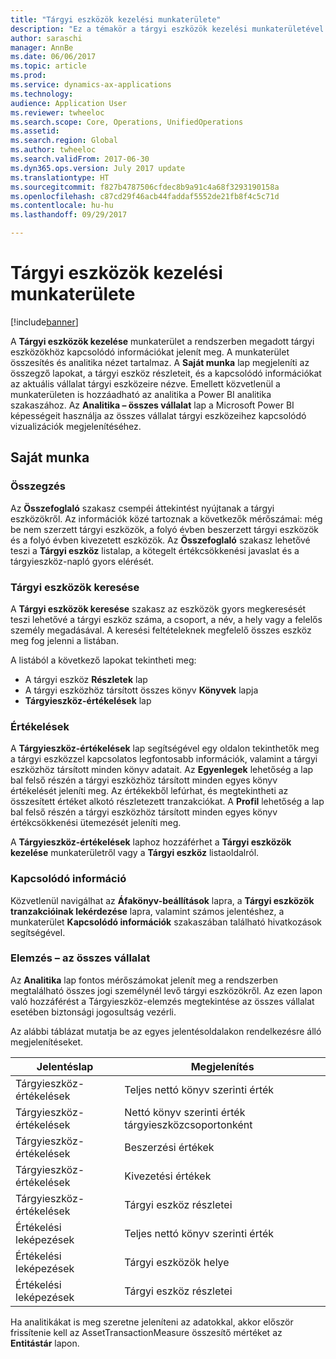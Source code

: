 ```yaml
---
title: "Tárgyi eszközök kezelési munkaterülete"
description: "Ez a témakör a tárgyi eszközök kezelési munkaterületével kapcsolatban tartalmaz tájékoztatást. A munkaterület a rendszerben megadott tárgyi eszközökhöz kapcsolódó információkat jelenít meg. Összesítés és analitika nézet tartalmaz."
author: saraschi
manager: AnnBe
ms.date: 06/06/2017
ms.topic: article
ms.prod: 
ms.service: dynamics-ax-applications
ms.technology: 
audience: Application User
ms.reviewer: twheeloc
ms.search.scope: Core, Operations, UnifiedOperations
ms.assetid: 
ms.search.region: Global
ms.author: twheeloc
ms.search.validFrom: 2017-06-30
ms.dyn365.ops.version: July 2017 update
ms.translationtype: HT
ms.sourcegitcommit: f827b4787506cfdec8b9a91c4a68f3293190158a
ms.openlocfilehash: c87cd29f46acb44faddaf5552de21fb8f4c5c71d
ms.contentlocale: hu-hu
ms.lasthandoff: 09/29/2017

---
```


# <a name="fixed-asset-management-workspace"></a>Tárgyi eszközök kezelési munkaterülete

[!include[banner](../includes/banner.md)]

A **Tárgyi eszközök kezelése** munkaterület a rendszerben megadott tárgyi eszközökhöz kapcsolódó információkat jelenít meg. A munkaterület összesítés és analitika nézet tartalmaz. A **Saját munka** lap megjeleníti az összegző lapokat, a tárgyi eszköz részleteit, és a kapcsolódó információkat az aktuális vállalat tárgyi eszközeire nézve. Emellett közvetlenül a munkaterületen is hozzáadható az analitika a Power BI analitika szakaszához. Az **Analitika – összes vállalat** lap a Microsoft Power BI képességeit használja az összes vállalat tárgyi eszközeihez kapcsolódó vizualizációk megjelenítéséhez.

## <a name="my-work"></a>Saját munka

### <a name="summary"></a>Összegzés

Az **Összefoglaló** szakasz csempéi áttekintést nyújtanak a tárgyi eszközökről. Az információk közé tartoznak a következők mérőszámai: még be nem szerzett tárgyi eszközök, a folyó évben beszerzett tárgyi eszközök és a folyó évben kivezetett eszközök. Az **Összefoglaló** szakasz lehetővé teszi a **Tárgyi eszköz** listalap, a kötegelt értékcsökkenési javaslat és a tárgyieszköz-napló gyors elérését.

### <a name="find-fixed-assets"></a>Tárgyi eszközök keresése

A **Tárgyi eszközök keresése** szakasz az eszközök gyors megkeresését teszi lehetővé a tárgyi eszköz száma, a csoport, a név, a hely vagy a felelős személy megadásával. A keresési feltételeknek megfelelő összes eszköz meg fog jelenni a listában.

A listából a következő lapokat tekintheti meg:

 - A tárgyi eszköz **Részletek** lap
 - A tárgyi eszközhöz társított összes könyv **Könyvek** lapja
 - **Tárgyieszköz-értékelések** lap

### <a name="valuations"></a>Értékelések

A **Tárgyieszköz-értékelések** lap segítségével egy oldalon tekinthetők meg a tárgyi eszközzel kapcsolatos legfontosabb információk, valamint a tárgyi eszközhöz társított minden könyv adatait. Az **Egyenlegek** lehetőség a lap bal felső részén a tárgyi eszközhöz társított minden egyes könyv értékelését jeleníti meg. Az értékekből lefúrhat, és megtekintheti az összesített értéket alkotó részletezett tranzakciókat. A **Profil** lehetőség a lap bal felső részén a tárgyi eszközhöz társított minden egyes könyv értékcsökkenési ütemezését jeleníti meg.

A **Tárgyieszköz-értékelések** laphoz hozzáférhet a **Tárgyi eszközök kezelése** munkaterületről vagy a **Tárgyi eszköz** listaoldalról.

### <a name="related-information"></a>Kapcsolódó információ

Közvetlenül navigálhat az **Áfakönyv-beállítások** lapra, a **Tárgyi eszközök tranzakcióinak lekérdezése** lapra, valamint számos jelentéshez, a munkaterület **Kapcsolódó információk** szakaszában található hivatkozások segítségével.

### <a name="analytics--all-companies"></a>Elemzés – az összes vállalat

Az **Analitika** lap fontos mérőszámokat jelenít meg a rendszerben megtalálható összes jogi személynél levő tárgyi eszközökről. Az ezen lapon való hozzáférést a Tárgyieszköz-elemzés megtekintése az összes vállalat esetében biztonsági jogosultság vezérli.

Az alábbi táblázat mutatja be az egyes jelentésoldalakon rendelkezésre álló megjelenítéseket.

| Jelentéslap            | Megjelenítés        |
|------------------------|----------------------|
| Tárgyieszköz-értékelések | Teljes nettó könyv szerinti érték |
| Tárgyieszköz-értékelések | Nettó könyv szerinti érték tárgyieszközcsoportonként |
| Tárgyieszköz-értékelések | Beszerzési értékek |
| Tárgyieszköz-értékelések | Kivezetési értékek |
| Tárgyieszköz-értékelések | Tárgyi eszköz részletei |
| Értékelési leképezések        | Teljes nettó könyv szerinti érték |
| Értékelési leképezések        | Tárgyi eszközök helye |
| Értékelési leképezések        | Tárgyi eszköz részletei |

Ha analitikákat is meg szeretne jeleníteni az adatokkal, akkor először frissítenie kell az AssetTransactionMeasure összesítő mértéket az **Entitástár** lapon.

